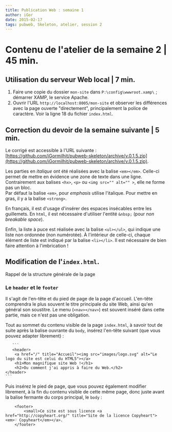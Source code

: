 ```yaml
---
title: Publication Web : semaine 1 
author: iGor
date: 2015-02-17
tags: pubweb, Skeleton, atelier, session 2 
---
```


# Contenu de l'atelier de la semaine 2 | 45 min.

## Utilisation du serveur Web local | 7 min.

   1. Faire une copie du dossier `mon-site` dans `P:\config\wwwroot.xamp\` ; démarrer XAMP, le service Apache.
   2. Ouvrir l'URL `http://localhost:8005/mon-site` et observer les différences avec la page ouverte "directement", principalement la police de caractère. Voir la ligne 18 du fichier `index.html`.

## Correction du devoir de la semaine suivante | 5 min.

   Le corrigé est accessible à l'URL suivante : [https://github.com/iGormilhit/pubweb-skeleton/archive/v.0.1.5.zip](https://github.com/iGormilhit/pubweb-skeleton/archive/v.0.1.5.zip).

   Les parties en *italique* ont été réalisées avec la balise `<em></em>`. Celle-ci permet de mettre en évidence une zone de texte dans une ligne. Contrairement aux balises `<hx>`, `<p>` ou `<img src="" alt="" >`, elle ne forme pas un bloc.   
   Par défaut la balise `<em>`, pour *emphasis* utilise l'italique. Pour mettre en gras, il y a la balise `<strong>`.

   En français, il est d'usage d'insérer des espaces insécables entre les guillemets. En `html`, il est nécessaire d'utiliser l'entité `&nbsp;` (pour *non breakable space*).

   Enfin, la liste à puce est réalisée avec la balise `<ul></ul>`, qui indique une liste non ordonnée (non numérotée). À l'intérieur de celle-ci, chaque élément de liste est indiqué par la balise `<li></li>`. Il est nécessaire de bien faire attention à l'imbrication !

## Modification de l'`index.html`.

   Rappel de la structure générale de la page

### Le `header` et le `footer`

   Il s'agit de l'en-tête et du pied de page de la page d'accueil. L'en-tête comprendra le plus souvent le titre principale du site Web, ainsi qu'en général son soustitre. Le menu (`<nav></nav>`) est souvent inséré dans cette partie, mais ce n'est pas une obligation.

   Tout au sommet du contenu visible de la page `index.html`, à savoir tout de suite après la balise ouvrante du `body`, insérez l'en-tête suivant (que vous pouvez adapter librement) :

	   ```
	   <header>
	   	<a href="/" title="Accueil"><img src="images/logo.svg" alt="Le logo du site est celui du HTML5"></a>
		<h1>Mon magnifique site Web !</h1>
		<h2>Ou comment j'ai appris à faire du Web.</h2>
	</header>
	```

Puis insérez le pied de page, que vous pouvez également modifier librement, à la fin du contenu visible de cette même page, donc juste avant la balise fermante du corps principal, le `body` :

```
	<footer>
		<small>Ce site est sous licence <a href="http://copyheart.org/" title="Site de la licence Copyheart"><em>♡ Copyheart</em></a>.
	</footer>
```

